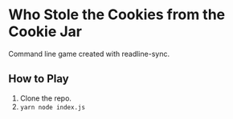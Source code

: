 # Who Stole the Cookies from the Cookie Jar

Command line game created with readline-sync.

## How to Play

1. Clone the repo.
2. ```yarn node index.js```
